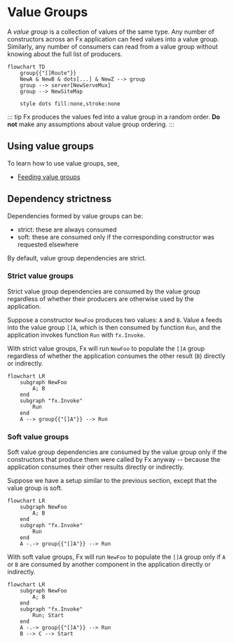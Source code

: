 # Value Groups

A *value group* is a collection of values of the same type.
Any number of constructors across an Fx application
can feed values into a value group.
Similarly, any number of consumers can read from a value group
without knowing about the full list of producers.

```mermaid
flowchart TD
    group{{"[]Route"}}
    NewA & NewB & dots[...] & NewZ --> group
    group --> server[NewServeMux]
    group --> NewSiteMap

    style dots fill:none,stroke:none
```

::: tip
Fx produces the values fed into a value group in a random order.
**Do not** make any assumptions about value group ordering.
:::

## Using value groups

To learn how to use value groups, see,

- [Feeding value groups](feed.md)

## Dependency strictness

Dependencies formed by value groups can be:

- strict: these are always consumed
- soft: these are consumed only if the corresponding constructor
  was requested elsewhere

By default, value group dependencies are strict.

### Strict value groups

Strict value group dependencies are consumed by the value group
regardless of whether their producers are otherwise used by the application.

Suppose a constructor `NewFoo` produces two values: `A` and `B`.
Value `A` feeds into the value group `[]A`,
which is then consumed by function `Run`,
and the application invokes function `Run` with `fx.Invoke`.

With strict value groups,
Fx will run `NewFoo` to populate the `[]A` group
regardless of whether the application consumes the other result (`B`)
directly or indirectly.

```mermaid
flowchart LR
    subgraph NewFoo
        A; B
    end
    subgraph "fx.Invoke"
        Run
    end
    A --> group{{"[]A"}} --> Run
```

### Soft value groups

Soft value group dependencies are consumed by the value group
only if the constructors that produce them were called by Fx anyway --
because the application consumes their other results directly or indirectly.

Suppose we have a setup similar to the previous section,
except that the value group is soft.

```mermaid
flowchart LR
    subgraph NewFoo
        A; B
    end
    subgraph "fx.Invoke"
        Run
    end
    A -.-> group{{"[]A"}} --> Run
```

With soft value groups,
Fx will run `NewFoo` to populate the `[]A` group
only if `A` or `B` are consumed by another component in the application
directly or indirectly.

```mermaid
flowchart LR
    subgraph NewFoo
        A; B
    end
    subgraph "fx.Invoke"
        Run; Start
    end
    A -.-> group{{"[]A"}} --> Run
    B --> C --> Start
```

<!--
// TODO: when to use strict vs soft value groups
-->
